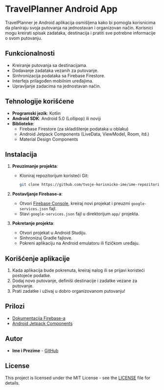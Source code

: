 # TravelPlanner Android App

TravelPlanner je Android aplikacija osmišljena kako bi pomogla korisnicima da planiraju svoja putovanja na jednostavan i organizovan način. Korisnici mogu kreirati spisak zadataka, destinacija i pratiti sve potrebne informacije o svom putovanju.

## Funkcionalnosti

- Kreiranje putovanja sa destinacijama.
- Dodavanje zadataka vezanih za putovanje.
- Sinhronizacija podataka sa Firebase Firestore.
- Interfejs prilagođen mobilnim uređajima.
- Upravljanje zadacima na jednostavan način.

## Tehnologije korišćene

- **Programski jezik**: Kotlin
- **Android SDK**: Android 5.0 (Lollipop) ili noviji
- **Biblioteke**:
  - Firebase Firestore (za skladištenje podataka u oblaku)
  - Android Jetpack Components (LiveData, ViewModel, Room, itd.)
  - Material Design Components

## Instalacija

1. **Preuzimanje projekta**:
   - Kloniraj repozitorijum koristeći Git:
     ```bash
     git clone https://github.com/tvoje-korisnicko-ime/ime-repozitorijuma.git
     ```

2. **Postavljanje Firebase-a**:
   - Otvori [Firebase Console](https://console.firebase.google.com/), kreiraj novi projekat i preuzmi `google-services.json` fajl.
   - Stavi `google-services.json` fajl u direktorijum `app/` projekta.

3. **Pokretanje projekta**:
   - Otvori projekat u Android Studiju.
   - Sinhronizuj Gradle fajlove.
   - Pokreni aplikaciju na Android emulatoru ili fizičkom uređaju.

## Korišćenje aplikacije

1. Kada aplikacija bude pokrenuta, kreiraj nalog ili se prijavi koristeći postojeće podatke.
2. Dodaj novo putovanje, definiši destinacije i zadatke vezane za putovanje.
3. Prati zadatke i uživaj u dobro organizovanom putovanju!

## Prilozi

- [Dokumentacija Firebase-a](https://firebase.google.com/docs)
- [Android Jetpack Components](https://developer.android.com/jetpack)

## Autor

- **Ime i Prezime** - [GitHub](https://github.com/tvoje-korisnicko-ime)

## License

This project is licensed under the MIT License - see the [LICENSE](LICENSE) file for details.
